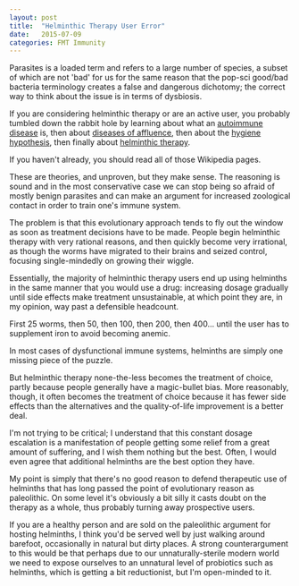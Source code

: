 ```yaml
---
layout: post
title:  "Helminthic Therapy User Error"
date:   2015-07-09
categories: FMT Immunity
---
```

Parasites is a loaded term and refers to a large number of species, a subset of which are not 'bad' for us for the same reason that the pop-sci good/bad bacteria terminology creates a false and dangerous dichotomy; the correct way to think about the issue is in terms of dysbiosis.

If you are considering helminthic therapy or are an active user, you probably tumbled down the rabbit hole by learning about what an [autoimmune disease][autoimmune-disease] is, then about [diseases of affluence][diseases-of-affluence], then about the [hygiene hypothesis][hygiene-hypothesis], then finally about [helminthic therapy][helminthic-therapy].

If you haven't already, you should read all of those Wikipedia pages.

These are theories, and unproven, but they make sense. The reasoning is sound and in the most conservative case we can stop being so afraid of mostly benign parasites and can make an argument for increased zoological contact in order to train one's immune system.

The problem is that this evolutionary approach tends to fly out the window as soon as treatment decisions have to be made. People begin helminthic therapy with very rational reasons, and then quickly become very irrational, as though the worms have migrated to their brains and seized control, focusing single-mindedly on growing their wiggle.

Essentially, the majority of helminthic therapy users end up using helminths in the same manner that you would use a drug: increasing dosage gradually until side effects make treatment unsustainable, at which point they are, in my opinion, way past a defensible headcount.

First 25 worms, then 50, then 100, then 200, then 400... until the user has to supplement iron to avoid becoming anemic.

In most cases of dysfunctional immune systems, helminths are simply one missing piece of the puzzle.

But helminthic therapy none-the-less becomes the treatment of choice, partly because people generally have a magic-bullet bias. More reasonably, though, it often becomes the treatment of choice because it has fewer side effects than the alternatives and the quality-of-life improvement is a better deal.

I'm not trying to be critical; I understand that this constant dosage escalation is a manifestation of people getting some relief from a great amount of suffering, and I wish them nothing but the best. Often, I would even agree that additional helminths are the best option they have.

My point is simply that there's no good reason to defend therapeutic use of helminths that has long passed the point of evolutionary reason as paleolithic. On some level it's obviously a bit silly it casts doubt on the therapy as a whole, thus probably turning away prospective users.

If you are a healthy person and are sold on the paleolithic argument for hosting helminths, I think you'd be served well by just walking around barefoot, occasionally in natural but dirty places. A strong counterargument to this would be that perhaps due to our unnaturally-sterile modern world we need to expose ourselves to an unnatural level of probiotics such as helminths, which is getting a bit reductionist, but I'm open-minded to it.


[autoimmune-disease]: https://en.wikipedia.org/wiki/Autoimmune_disease
[diseases-of-affluence]: https://en.wikipedia.org/wiki/Diseases_of_affluence
[hygiene-hypothesis]: https://en.wikipedia.org/wiki/Hygiene_hypothesis
[helminthic-therapy]: https://en.wikipedia.org/wiki/Helminthic_therapy
